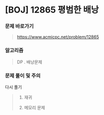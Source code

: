 # [BOJ] 12865 평범한 배낭

### 문제 바로가기

>  https://www.acmicpc.net/problem/12865

### 알고리즘

> DP . 배낭문제

### 문제 풀이 및 주의

다시 풀기

> 1) 재귀
>
> 2) 메모리 문제 



